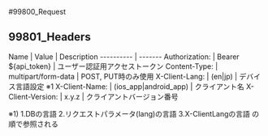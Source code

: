 #99800_Request

## 99801_Headers
Name | Value | Description
---------- | -------
Authorization: | Bearer ${api_token} | ユーザー認証用アクセストークン
Content-Type: | multipart/form-data | POST, PUT時のみ使用
X-Client-Lang: | (en\|jp) | デバイス言語設定 ※1
X-Client-Name: | (ios_app\|android_app) | クライアント名 
X-Client-Version: | x.y.z | クライアントバージョン番号

※1) 1.DBの言語 2.リクエストパラメータ(lang)の言語 3.X-ClientLangの言語 の順で参照される

